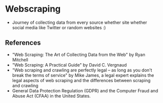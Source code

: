 # Webscraping
* Journey of collecting data from every source whether site whether social media like Twitter or random websites :)

## References
* "Web Scraping: The Art of Collecting Data from the Web" by Ryan Mitchell
* "Web Scraping: A Practical Guide" by David C. Vergnaud
* "Web scraping and crawling are perfectly legal – as long as you don't break the terms of service" by Mike James, a legal expert explains the legal  aspects of web scraping and the differences between scraping and crawling
* General Data Protection Regulation (GDPR) and the Computer Fraud and Abuse Act (CFAA) in the United States.